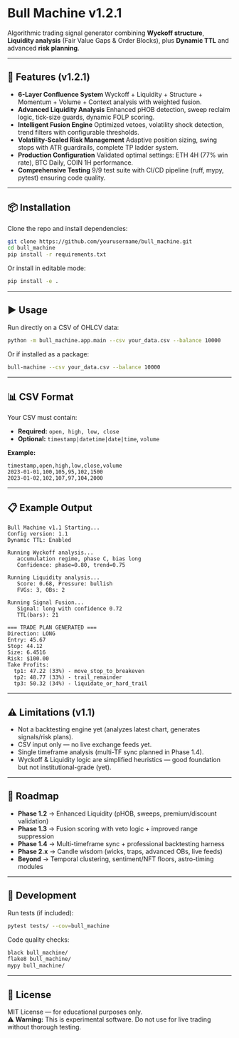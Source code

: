 # Bull Machine v1.2.1  

Algorithmic trading signal generator combining **Wyckoff structure**, **Liquidity analysis** (Fair Value Gaps & Order Blocks), plus **Dynamic TTL** and advanced **risk planning**.  

---

## 🚀 Features (v1.2.1)
- **6-Layer Confluence System**
  Wyckoff + Liquidity + Structure + Momentum + Volume + Context analysis with weighted fusion.
- **Advanced Liquidity Analysis**
  Enhanced pHOB detection, sweep reclaim logic, tick-size guards, dynamic FOLP scoring.
- **Intelligent Fusion Engine**
  Optimized vetoes, volatility shock detection, trend filters with configurable thresholds.
- **Volatility-Scaled Risk Management**
  Adaptive position sizing, swing stops with ATR guardrails, complete TP ladder system.
- **Production Configuration**
  Validated optimal settings: ETH 4H (77% win rate), BTC Daily, COIN 1H performance.
- **Comprehensive Testing**
  9/9 test suite with CI/CD pipeline (ruff, mypy, pytest) ensuring code quality.  

---

## 📦 Installation  

Clone the repo and install dependencies:  
```bash
git clone https://github.com/yourusername/bull_machine.git
cd bull_machine
pip install -r requirements.txt
```

Or install in editable mode:  
```bash
pip install -e .
```

---

## ▶️ Usage  

Run directly on a CSV of OHLCV data:  
```bash
python -m bull_machine.app.main --csv your_data.csv --balance 10000
```

Or if installed as a package:  
```bash
bull-machine --csv your_data.csv --balance 10000
```

---

## 📊 CSV Format  

Your CSV must contain:  
- **Required:** `open, high, low, close`  
- **Optional:** `timestamp|datetime|date|time`, `volume`  

**Example:**  
```csv
timestamp,open,high,low,close,volume
2023-01-01,100,105,95,102,1500
2023-01-02,102,107,97,104,2000
```

---

## 📋 Example Output  

```
Bull Machine v1.1 Starting...
Config version: 1.1
Dynamic TTL: Enabled

Running Wyckoff analysis...
   accumulation regime, phase C, bias long
   Confidence: phase=0.80, trend=0.75

Running Liquidity analysis...
   Score: 0.68, Pressure: bullish
   FVGs: 3, OBs: 2

Running Signal Fusion...
   Signal: long with confidence 0.72
   TTL(bars): 21

=== TRADE PLAN GENERATED ===
Direction: LONG
Entry: 45.67
Stop: 44.12
Size: 6.4516
Risk: $100.00
Take Profits:
  tp1: 47.22 (33%) - move_stop_to_breakeven
  tp2: 48.77 (33%) - trail_remainder
  tp3: 50.32 (34%) - liquidate_or_hard_trail
```

---

## ⚠️ Limitations (v1.1)  
- Not a backtesting engine yet (analyzes latest chart, generates signals/risk plans).  
- CSV input only — no live exchange feeds yet.  
- Single timeframe analysis (multi-TF sync planned in Phase 1.4).  
- Wyckoff & Liquidity logic are simplified heuristics — good foundation but not institutional-grade (yet).  

---

## 🔮 Roadmap  

- **Phase 1.2** → Enhanced Liquidity (pHOB, sweeps, premium/discount validation)  
- **Phase 1.3** → Fusion scoring with veto logic + improved range suppression  
- **Phase 1.4** → Multi-timeframe sync + professional backtesting harness  
- **Phase 2.x** → Candle wisdom (wicks, traps, advanced OBs, live feeds)  
- **Beyond** → Temporal clustering, sentiment/NFT floors, astro-timing modules  

---

## 🧪 Development  

Run tests (if included):  
```bash
pytest tests/ --cov=bull_machine
```

Code quality checks:  
```bash
black bull_machine/
flake8 bull_machine/
mypy bull_machine/
```

---

## 📜 License  

MIT License — for educational purposes only.  
⚠️ **Warning:** This is experimental software. Do not use for live trading without thorough testing.  
